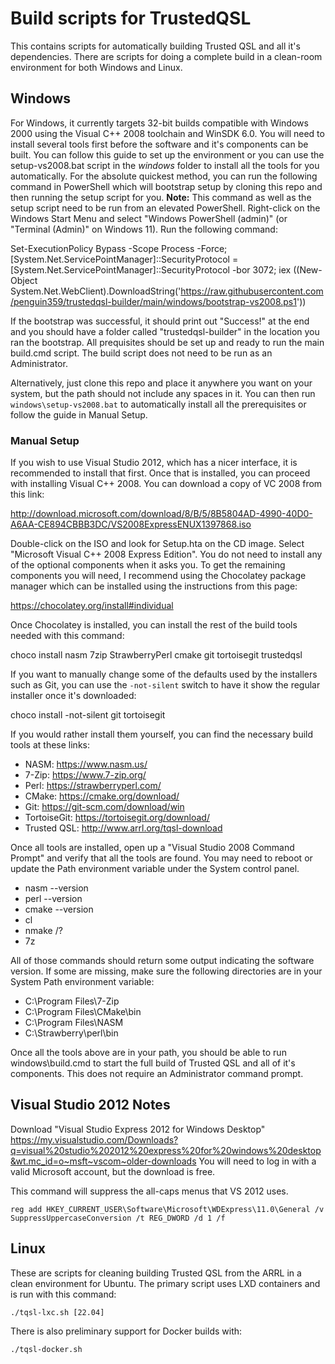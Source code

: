 # Build scripts for TrustedQSL

This contains scripts for automatically building Trusted QSL and all it's dependencies. There are scripts for doing a complete build in a clean-room environment for both Windows and Linux.

## Windows

For Windows, it currently targets 32-bit builds compatible with Windows 2000 using the Visual C++ 2008 toolchain and WinSDK 6.0. You will need to install several tools first before the software and it's components can be built. You can follow this guide to set up the environment or you can use the setup-vs2008.bat script in the _windows_ folder to install all the tools for you automatically. For the absolute quickest method, you can run the following command in PowerShell which will bootstrap setup by cloning this repo and then running the setup script for you. **Note:** This command as well as the setup script need to be run from an elevated PowerShell. Right-click on the Windows Start Menu and select "Windows PowerShell (admin)" (or "Terminal (Admin)" on Windows 11). Run the following command:

Set-ExecutionPolicy Bypass -Scope Process -Force; [System.Net.ServicePointManager]::SecurityProtocol = [System.Net.ServicePointManager]::SecurityProtocol -bor 3072; iex ((New-Object System.Net.WebClient).DownloadString('https://raw.githubusercontent.com/penguin359/trustedqsl-builder/main/windows/bootstrap-vs2008.ps1'))

If the bootstrap was successful, it should print out "Success!" at the end and you should have a folder called "trustedqsl-builder" in the location you ran the bootstrap. All prequisites should be set up and ready to run the main build.cmd script. The build script does not need to be run as an Administrator.

Alternatively, just clone this repo and place it anywhere you want on your system, but the path should not include any spaces in it. You can then run `windows\setup-vs2008.bat` to automatically install all the prerequisites or follow the guide in Manual Setup.


### Manual Setup

If you wish to use Visual Studio 2012, which has a nicer interface, it is recommended to install that first. Once that is installed, you can proceed with installing Visual C++ 2008. You can download a copy of VC 2008 from this link:

http://download.microsoft.com/download/8/B/5/8B5804AD-4990-40D0-A6AA-CE894CBBB3DC/VS2008ExpressENUX1397868.iso

Double-click on the ISO and look for Setup.hta on the CD image. Select "Microsoft Visual C++ 2008 Express Edition". You do not need to install any of the optional components when it asks you. To get the remaining components you will need, I recommend using the Chocolatey package manager which can be installed using the instructions from this page:

https://chocolatey.org/install#individual

Once Chocolatey is installed, you can install the rest of the build tools needed with this command:

choco install nasm 7zip StrawberryPerl cmake git tortoisegit trustedqsl
 
If you want to manually change some of the defaults used by the installers such as Git, you can use the `-not-silent` switch to have it show the regular installer once it's downloaded:

choco install -not-silent git tortoisegit

If you would rather install them yourself, you can find the necessary build tools at these links:

  * NASM: https://www.nasm.us/
  * 7-Zip: https://www.7-zip.org/
  * Perl: https://strawberryperl.com/
  * CMake: https://cmake.org/download/
  * Git: https://git-scm.com/download/win
  * TortoiseGit: https://tortoisegit.org/download/
  * Trusted QSL: http://www.arrl.org/tqsl-download

Once all tools are installed, open up a "Visual Studio 2008 Command Prompt" and verify that all the tools are found. You may need to reboot or update the Path environment variable under the System control panel.

  * nasm --version
  * perl --version
  * cmake --version
  * cl
  * nmake /?
  * 7z

All of those commands should return some output indicating the software version. If some are missing, make sure the following directories are in your System Path environment variable:

  * C:\Program Files\7-Zip
  * C:\Program Files\CMake\bin
  * C:\Program Files\NASM
  * C:\Strawberry\perl\bin

Once all the tools above are in your path, you should be able to run windows\build.cmd to start the full build of Trusted QSL and all of it's components. This does not require an Administrator command prompt.

## Visual Studio 2012 Notes

Download "Visual Studio Express 2012 for Windows Desktop"
https://my.visualstudio.com/Downloads?q=visual%20studio%202012%20express%20for%20windows%20desktop&wt.mc_id=o~msft~vscom~older-downloads
You will need to log in with a valid Microsoft account, but the download is free.

This command will suppress the all-caps menus that VS 2012 uses.

    reg add HKEY_CURRENT_USER\Software\Microsoft\WDExpress\11.0\General /v SuppressUppercaseConversion /t REG_DWORD /d 1 /f


Linux
-----

These are scripts for cleaning building Trusted QSL from the ARRL in a
clean environment for Ubuntu. The primary script uses LXD containers
and is run with this command:

    ./tqsl-lxc.sh [22.04]

There is also preliminary support for Docker builds with:

    ./tqsl-docker.sh
